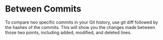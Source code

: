 # Between Commits

To compare two specific commits in your Git history, use git diff followed by the hashes of the commits. This will show you the changes made between those two points, including added, modified, and deleted lines.